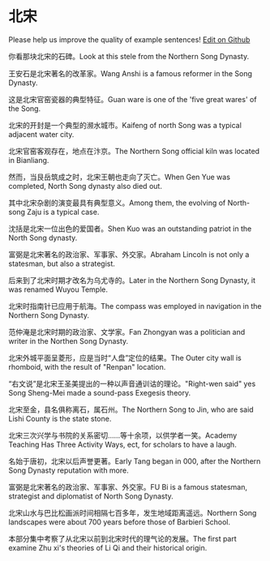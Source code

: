 # 北宋

Please help us improve the quality of example sentences! [Edit on Github](https://github.com/jiyushe/jiyu-example-sentence-source/blob/main/chinese/beisong.md)

<p><span class="chinese">你看那块北宋的石碑。</span><span class="english">Look at this stele from the Northern Song Dynasty.</span></p>

<p><span class="chinese">王安石是北宋著名的改革家。</span><span class="english">Wang Anshi is a famous reformer in the Song Dynasty.</span></p>

<p><span class="chinese">这是北宋官窑瓷器的典型特征。</span><span class="english">Guan ware is one of the 'five great wares' of the Song.</span></p>

<p><span class="chinese">北宋的开封是一个典型的濒水城市。</span><span class="english">Kaifeng of north Song was a typical adjacent water city.</span></p>

<p><span class="chinese">北宋官窑客观存在，地点在汴京。</span><span class="english">The Northern Song official kiln was located in Bianliang.</span></p>

<p><span class="chinese">然而，当艮岳筑成之时，北宋王朝也走向了灭亡。</span><span class="english">When Gen Yue was completed, North Song dynasty also died out.</span></p>

<p><span class="chinese">其中北宋杂剧的演变最具有典型意义。</span><span class="english">Among them, the evolving of North-song Zaju is a typical case.</span></p>

<p><span class="chinese">沈括是北宋一位出色的爱国者。</span><span class="english">Shen Kuo was an outstanding patriot in the North Song dynasty.</span></p>

<p><span class="chinese">富弼是北宋著名的政治家、军事家、外交家。</span><span class="english">Abraham Lincoln is not only a statesman, but also a strategist.</span></p>

<p><span class="chinese">后来到了北宋时期才改名为乌尤寺的。</span><span class="english">Later in the Northern Song Dynasty, it was renamed Wuyou Temple.</span></p>

<p><span class="chinese">北宋时指南针已应用于航海。</span><span class="english">The compass was employed in navigation in the Northern Song Dynasty.</span></p>

<p><span class="chinese">范仲淹是北宋时期的政治家、文学家。</span><span class="english">Fan Zhongyan was a politician and writer in the Northen Song Dynasty.</span></p>

<p><span class="chinese">北宋外城平面呈菱形，应是当时“人盘”定位的结果。</span><span class="english">The Outer city wall is rhomboid, with the result of "Renpan" location.</span></p>

<p><span class="chinese">“右文说”是北宋王圣美提出的一种以声音通训诂的理论。</span><span class="english">"Right-wen said" yes Song Sheng-Mei made a sound-pass Exegesis theory.</span></p>

<p><span class="chinese">北宋至金，县名俱称离石，属石州。</span><span class="english">The Northern Song to Jin, who are said Lishi County is the state stone.</span></p>

<p><span class="chinese">北宋三次兴学与书院的关系密切……等十余项，以供学者一笑。</span><span class="english">Academy Teaching Has Three Activity Ways, ect, for scholars to have a laugh.</span></p>

<p><span class="chinese">名始于唐初，北宋以后声誉更著。</span><span class="english">Early Tang began in 000, after the Northern Song Dynasty reputation with more.</span></p>

<p><span class="chinese">富弼是北宋著名的政治家、军事家、外交家。</span><span class="english">FU Bi is a famous statesman, strategist and diplomatist of North Song Dynasty.</span></p>

<p><span class="chinese">北宋山水与巴比松画派时间相隔七百多年，发生地域距离遥远。</span><span class="english">Northern Song landscapes were about 700 years before those of Barbieri School.</span></p>

<p><span class="chinese">本部分集中考察了从北宋以前到北宋时代的理气论的发展。</span><span class="english">The first part examine Zhu xi's theories of Li Qi and their historical origin.</span></p>

